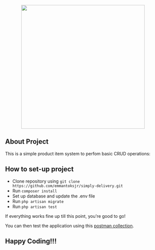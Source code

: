 <p align="center"><a href="https://www.simplydelivery.de/" target="_blank"><img src="https://www.simplydelivery.de/wp-content/themes/simplydelivery-child/img/brand.svg" width="400"></a></p>

## About Project

This is a simple product item system to perfom basic CRUD operations:

## How to set-up project

- Clone repository using ```git clone https://github.com/emmantoksjr/simply-delivery.git ```
- Run ``` composer install ```
- Set up database and update the .env file
- Run ```php artisan migrate ```
- Run ```php artisan test ```

If everything works fine up till this point, you're good to go!

You can then test the application using this [postman collection](https://www.getpostman.com/collections/4c61e570b13014ea41d6).

## Happy Coding!!!
